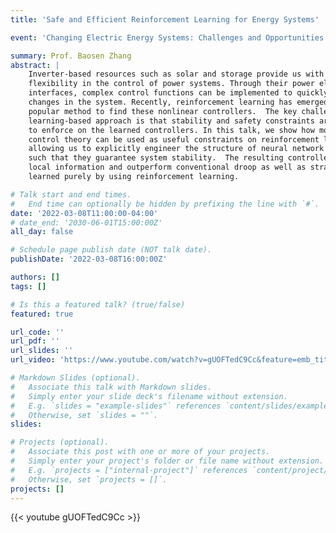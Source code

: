 ```yaml
---
title: 'Safe and Efficient Reinforcement Learning for Energy Systems'

event: 'Changing Electric Energy Systems: Challenges and Opportunities'

summary: Prof. Baosen Zhang
abstract: |
    Inverter-based resources such as solar and storage provide us with more
    flexibility in the control of power systems. Through their power electronic
    interfaces, complex control functions can be implemented to quickly respond to
    changes in the system. Recently, reinforcement learning has emerged as a
    popular method to find these nonlinear controllers.  The key challenge with a
    learning-based approach is that stability and safety constraints are difficult
    to enforce on the learned controllers. In this talk, we show how model-based
    control theory can be used as useful constraints on reinforcement learning,
    allowing us to explicitly engineer the structure of neural network controllers
    such that they guarantee system stability.  The resulting controllers only use
    local information and outperform conventional droop as well as strategies
    learned purely by using reinforcement learning.

# Talk start and end times.
#   End time can optionally be hidden by prefixing the line with `#`.
date: '2022-03-08T11:00:00-04:00'
# date_end: '2030-06-01T15:00:00Z'
all_day: false

# Schedule page publish date (NOT talk date).
publishDate: '2022-03-08T16:00:00Z'

authors: []
tags: []

# Is this a featured talk? (true/false)
featured: true

url_code: ''
url_pdf: ''
url_slides: ''
url_video: 'https://www.youtube.com/watch?v=gUOFTedC9Cc&feature=emb_title&ab_channel=EESGatMIT'

# Markdown Slides (optional).
#   Associate this talk with Markdown slides.
#   Simply enter your slide deck's filename without extension.
#   E.g. `slides = "example-slides"` references `content/slides/example-slides.md`.
#   Otherwise, set `slides = ""`.
slides:

# Projects (optional).
#   Associate this post with one or more of your projects.
#   Simply enter your project's folder or file name without extension.
#   E.g. `projects = ["internal-project"]` references `content/project/deep-learning/index.md`.
#   Otherwise, set `projects = []`.
projects: []
---
```


{{< youtube gUOFTedC9Cc >}}


<br>
